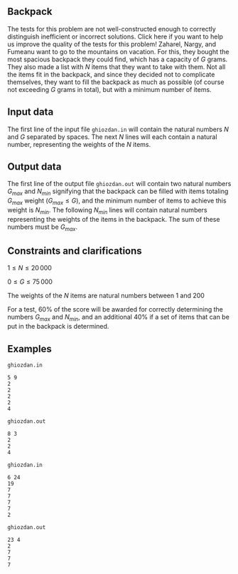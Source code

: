 ## Backpack

The tests for this problem are not well-constructed enough to correctly distinguish inefficient or incorrect solutions. Click here if you want to help us improve the quality of the tests for this problem! Zaharel, Nargy, and Fumeanu want to go to the mountains on vacation. For this, they bought the most spacious backpack they could find, which has a capacity of $G$ grams. They also made a list with $N$ items that they want to take with them. Not all the items fit in the backpack, and since they decided not to complicate themselves, they want to fill the backpack as much as possible (of course not exceeding $G$ grams in total), but with a minimum number of items.

## Input data

The first line of the input file `ghiozdan.in` will contain the natural numbers $N$ and $G$ separated by spaces. The next $N$ lines will each contain a natural number, representing the weights of the $N$ items.

## Output data

The first line of the output file `ghiozdan.out` will contain two natural numbers $G_{max}$ and $N_{min}$ signifying that the backpack can be filled with items totaling $G_{max}$ weight ($G_{max} \leq G$), and the minimum number of items to achieve this weight is $N_{min}$. The following $N_{min}$ lines will contain natural numbers representing the weights of the items in the backpack. The sum of these numbers must be $G_{max}$.

## Constraints and clarifications

$1 \leq N \leq 20\,000$ 

$0 \leq G \leq 75\,000$ 

The weights of the $N$ items are natural numbers between 1 and 200

For a test, 60\% of the score will be awarded for correctly determining the numbers $G_{max}$ and $N_{min}$, and an additional 40\% if a set of items that can be put in the backpack is determined.

## Examples

`ghiozdan.in`
```
5 9
2
2
2
2
4
```

`ghiozdan.out`
```
8 3
2
2
4
```

`ghiozdan.in`
```
6 24
19
7
7
7
7
2
```

`ghiozdan.out`
```
23 4
2
7
7
7
```
